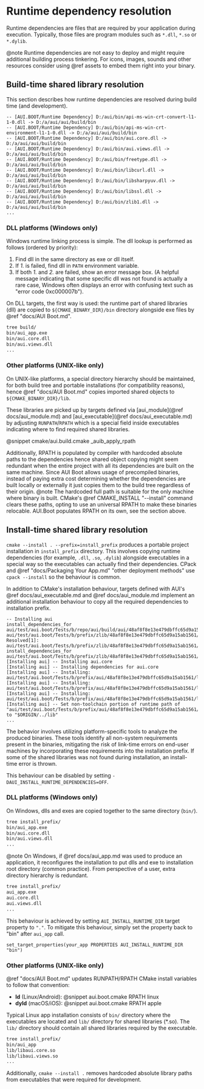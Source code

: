 # Runtime dependency resolution

Runtime dependencies are files that are required by your application during execution. Typically, those files are
program modules such as `*.dll`, `*.so` or `*.dylib`.

@note
Runtime dependencies are not easy to deploy and might require additional building process tinkering. For icons, images,
sounds and other resources consider using @ref assets to embed them right into your binary.

## Build-time shared library resolution

This section describes how runtime dependencies are resolved during build time (and development).

```
-- [AUI.BOOT/Runtime Dependency] D:/aui/bin/api-ms-win-crt-convert-l1-1-0.dll -> D:/a/aui/aui/build/bin
-- [AUI.BOOT/Runtime Dependency] D:/aui/bin/api-ms-win-crt-environment-l1-1-0.dll -> D:/a/aui/aui/build/bin
-- [AUI.BOOT/Runtime Dependency] D:/aui/bin/aui.core.dll -> D:/a/aui/aui/build/bin
-- [AUI.BOOT/Runtime Dependency] D:/aui/bin/aui.views.dll -> D:/a/aui/aui/build/bin
-- [AUI.BOOT/Runtime Dependency] D:/aui/bin/freetype.dll -> D:/a/aui/aui/build/bin
-- [AUI.BOOT/Runtime Dependency] D:/aui/bin/libcurl.dll -> D:/a/aui/aui/build/bin
-- [AUI.BOOT/Runtime Dependency] D:/aui/bin/libsharpyuv.dll -> D:/a/aui/aui/build/bin
-- [AUI.BOOT/Runtime Dependency] D:/aui/bin/libssl.dll -> D:/a/aui/aui/build/bin
-- [AUI.BOOT/Runtime Dependency] D:/aui/bin/zlib1.dll -> D:/a/aui/aui/build/bin
...
```

### DLL platforms (Windows only)

Windows runtime linking process is simple. The dll lookup is performed as follows (ordered by priority):

1. Find dll in the same directory as exe or dll itself.
2. If _1._ is failed, find dll in `PATH` environment variable.
3. If both _1._ and _2._ are failed, show an error message box. (A helpful message indicating that some specific dll
   was not found is actually a rare case, Windows often displays an error with confusing text such as
   "error code 0xc000007b").

On DLL targets, the first way is used: the runtime part of shared libraries (dll) are copied to `${CMAKE_BINARY_DIR}/bin`
directory alongside exe files by @ref "docs/AUI Boot.md".
```sh
tree build/
bin/aui_app.exe
bin/aui.core.dll
bin/aui.views.dll
...
```

### Other platforms (UNIX-like only)

On UNIX-like platforms, a special directory hierarchy should be maintained, for both build tree and portable
installations (for compatibility reasons), hence @ref "docs/AUI Boot.md" copies imported shared objects to
`${CMAKE_BINARY_DIR}/lib`.

These libraries are picked up by targets defined via [aui_module](@ref docs/aui_module.md) and
[aui_executable](@ref docs/aui_executable.md) by adjusting `RUNPATH`/`RPATH` which is a special field inside executables
indicating where to find required shared libraries.

@snippet cmake/aui.build.cmake _auib_apply_rpath

Additionally, RPATH is populated by compiler with hardcoded absolute paths to the dependencies hence shared object
copying might seem redundant when the entire project with all its dependencies are built on the same machine. Since AUI
Boot allows usage of precompiled binaries, instead of paying extra cost determining whether the dependencies are built
locally or externally it just copies them to the build tree regardless of their origin.
@note
The hardcoded full path is suitable for the only machine where binary is built. CMake's
@ref CMAKE_INSTALL "--install" command clears these paths, opting to use an universal RPATH to make these binaries
relocable. AUI.Boot populates RPATH on its own, see the section above.

## Install-time shared library resolution

`cmake --install . --prefix=install_prefix` produces a portable project installation in `install_prefix` directory.
This involves copying runtime dependencies (for example, `.dll`, `.so`, `.dylib`) alongside executables in a special
way so the executables can actually find their dependencies. CPack and
@ref "docs/Packaging Your App.md" "other deployment methods" use `cpack --install` so the behaviour is common.

In addition to CMake's installation behaviour, targets defined with AUI's @ref docs/aui_executable.md and 
@ref docs/aui_module.md implement an additional installation behaviour to copy all the required dependencies to
installation prefix.

```
-- Installing aui
install_dependencies_for aui/test/aui.boot/Tests/b/repo/aui/build/aui/48af8f8e13e479dbffc65d9a15ab1561/lib/libaui.core.so 
aui/test/aui.boot/Tests/b/prefix/zlib/48af8f8e13e479dbffc65d9a15ab1561/lib/libz.so.1
Resolved[1]: aui/test/aui.boot/Tests/b/prefix/zlib/48af8f8e13e479dbffc65d9a15ab1561/lib/libz.so.1
install_dependencies_for aui/test/aui.boot/Tests/b/prefix/zlib/48af8f8e13e479dbffc65d9a15ab1561/lib/libz.so.1  
[Installing aui] -- Installing aui.core
[Installing aui] -- Installing dependencies for aui.core
[Installing aui] -- Installing: aui/test/aui.boot/Tests/b/prefix/aui/48af8f8e13e479dbffc65d9a15ab1561/lib/libz.so.1
[Installing aui] -- Installing: aui/test/aui.boot/Tests/b/prefix/aui/48af8f8e13e479dbffc65d9a15ab1561/lib/libz.so.1.2.11
[Installing aui] -- Installing: aui/test/aui.boot/Tests/b/prefix/aui/48af8f8e13e479dbffc65d9a15ab1561/lib/libaui.core.so
[Installing aui] -- Set non-toolchain portion of runtime path of "aui/test/aui.boot/Tests/b/prefix/aui/48af8f8e13e479dbffc65d9a15ab1561/lib/libaui.core.so" to "$ORIGIN/../lib"
...
```

The behavior involves utilizing platform-specific tools to analyze the produced binaries. These tools identify all
non-system requirements present in the binaries, mitigating the risk of link-time errors on end-user machines by
incorporating these requirements into the installation prefix. If some of the shared libraries was not found during
installation, an install-time error is thrown.

This behaviour can be disabled by setting `-DAUI_INSTALL_RUNTIME_DEPENDENCIES=OFF`.

### DLL platforms (Windows only)

On Windows, dlls and exes are copied together to the same directory (`bin/`).
```sh
tree install_prefix/
bin/aui_app.exe
bin/aui.core.dll
bin/aui.views.dll
...
```

@note
On Windows, if @ref docs/aui_app.md was used to produce an application, it reconfigures the installation to put dlls and exe
to installation root directory (common practice). From perspective of a user, extra directory hierarchy is redundant.
```sh
tree install_prefix/
aui_app.exe
aui.core.dll
aui.views.dll
...
```
This behaviour is achieved by setting `AUI_INSTALL_RUNTIME_DIR` target property to `"."`. To mitigate this behaviour,
simply set the property back to "bin" after `aui_app` call.
```
set_target_properties(your_app PROPERTIES AUI_INSTALL_RUNTIME_DIR "bin")
```

### Other platforms (UNIX-like only)

@ref "docs/AUI Boot.md" updates RUNPATH/RPATH CMake install variables to follow that convention:

- **ld** (Linux/Android): @snippet aui.boot.cmake RPATH linux
- **dyld** (macOS/iOS): @snippet aui.boot.cmake RPATH apple

Typical Linux app installation consists of `bin/` directory where the executables are located and `lib/` directory
for shared libraries (*.so). The `lib/` directory should contain all shared libraries required by the executable.
```sh
tree install_prefix/
bin/aui_app
lib/libaui.core.so
lib/libaui.views.so
...
```

Additionally, `cmake --install .` removes hardcoded absolute library paths from executables that were required for
development.
